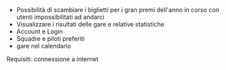 - Possibilità di scambiare i biglietti per i gran premi dell'anno in corso con utenti impossibilitati ad andarci
- Visualizzare i risultati delle gare e relative statistiche
- Account e Login
- Squadre e piloti preferiti
- gare nel calendario

Requisiti:
connessione a internet

